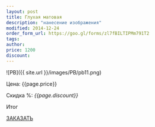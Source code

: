 ```yaml
---
layout: post
title: Глухая матовая
description: "нанесение изображения"
modified: 2014-12-24
order_form_url: https://goo.gl/forms/zl7fBILTIPMm791T2
tags: 
author:  
price: 1200
discount: 
---
```



![PB]({{ site.url }}/images/PB/pb11.png)

<div class="price">
	<p id="price" >Цена: {{page.price}}</p>
	<p id="discount"> Скидка %: <i id="discountval"> {{page.discount}} </i></p>
	<p id="summ"> Итог </p>
</div>

<p class="buttond"><a href="{{page.order_form_url}}" target="_self">ЗАКАЗАТЬ</a></p>
    
